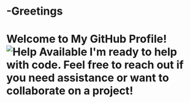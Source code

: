 # -Greetings
# Welcome to My GitHub Profile!  ![Help Available](https://img.shields.io/badge/Help-Available-brightgreen)  I'm ready to help with code. Feel free to reach out if you need assistance or want to collaborate on a project!
